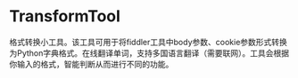 # TransformTool
格式转换小工具。该工具可用于将fiddler工具中body参数、cookie参数形式转换为Python字典格式。在线翻译单词，支持多国语言翻译（需要联网）。工具会根据你输入的格式，智能判断从而进行不同的功能。
